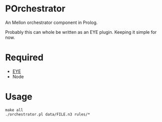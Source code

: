 # POrchestrator

An Mellon orchestrator component in Prolog. 

Probably this can whole be written as an EYE plugin. 
Keeping it simple for now.

# Required

- [EYE](http://eulersharp.sourceforge.net)
- Node

# Usage

```
make all
./orchestrator.pl data/FILE.n3 rules/*
```
